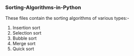 ### Sorting-Algorithms-in-Python
These files contain the sorting algorithms of various types:-
1) Insertion sort
2) Selection sort
3) Bubble sort
4) Merge sort
5) Quick sort
